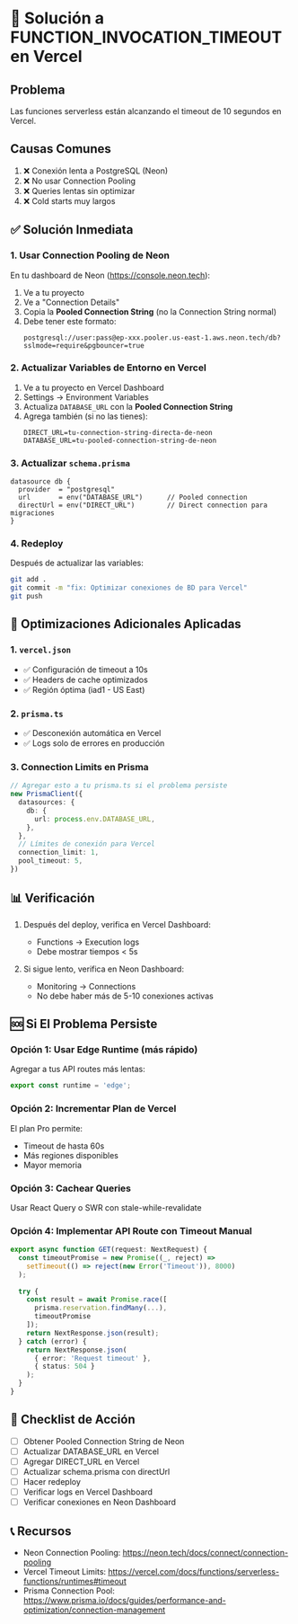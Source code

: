 # 🚨 Solución a FUNCTION_INVOCATION_TIMEOUT en Vercel

## Problema
Las funciones serverless están alcanzando el timeout de 10 segundos en Vercel.

## Causas Comunes
1. ❌ Conexión lenta a PostgreSQL (Neon)
2. ❌ No usar Connection Pooling
3. ❌ Queries lentas sin optimizar
4. ❌ Cold starts muy largos

## ✅ Solución Inmediata

### 1. Usar Connection Pooling de Neon

En tu dashboard de Neon (https://console.neon.tech):

1. Ve a tu proyecto
2. Ve a "Connection Details"
3. Copia la **Pooled Connection String** (no la Connection String normal)
4. Debe tener este formato:
   ```
   postgresql://user:pass@ep-xxx.pooler.us-east-1.aws.neon.tech/db?sslmode=require&pgbouncer=true
   ```

### 2. Actualizar Variables de Entorno en Vercel

1. Ve a tu proyecto en Vercel Dashboard
2. Settings → Environment Variables
3. Actualiza `DATABASE_URL` con la **Pooled Connection String**
4. Agrega también (si no las tienes):
   ```
   DIRECT_URL=tu-connection-string-directa-de-neon
   DATABASE_URL=tu-pooled-connection-string-de-neon
   ```

### 3. Actualizar `schema.prisma`

```prisma
datasource db {
  provider  = "postgresql"
  url       = env("DATABASE_URL")      // Pooled connection
  directUrl = env("DIRECT_URL")        // Direct connection para migraciones
}
```

### 4. Redeploy

Después de actualizar las variables:
```bash
git add .
git commit -m "fix: Optimizar conexiones de BD para Vercel"
git push
```

## 🔧 Optimizaciones Adicionales Aplicadas

### 1. `vercel.json`
- ✅ Configuración de timeout a 10s
- ✅ Headers de cache optimizados
- ✅ Región óptima (iad1 - US East)

### 2. `prisma.ts`
- ✅ Desconexión automática en Vercel
- ✅ Logs solo de errores en producción

### 3. Connection Limits en Prisma
```typescript
// Agregar esto a tu prisma.ts si el problema persiste
new PrismaClient({
  datasources: {
    db: {
      url: process.env.DATABASE_URL,
    },
  },
  // Límites de conexión para Vercel
  connection_limit: 1,
  pool_timeout: 5,
})
```

## 📊 Verificación

1. Después del deploy, verifica en Vercel Dashboard:
   - Functions → Execution logs
   - Debe mostrar tiempos < 5s

2. Si sigue lento, verifica en Neon Dashboard:
   - Monitoring → Connections
   - No debe haber más de 5-10 conexiones activas

## 🆘 Si El Problema Persiste

### Opción 1: Usar Edge Runtime (más rápido)
Agregar a tus API routes más lentas:
```typescript
export const runtime = 'edge';
```

### Opción 2: Incrementar Plan de Vercel
El plan Pro permite:
- Timeout de hasta 60s
- Más regiones disponibles
- Mayor memoria

### Opción 3: Cachear Queries
Usar React Query o SWR con stale-while-revalidate

### Opción 4: Implementar API Route con Timeout Manual
```typescript
export async function GET(request: NextRequest) {
  const timeoutPromise = new Promise((_, reject) => 
    setTimeout(() => reject(new Error('Timeout')), 8000)
  );
  
  try {
    const result = await Promise.race([
      prisma.reservation.findMany(...),
      timeoutPromise
    ]);
    return NextResponse.json(result);
  } catch (error) {
    return NextResponse.json(
      { error: 'Request timeout' }, 
      { status: 504 }
    );
  }
}
```

## 🎯 Checklist de Acción

- [ ] Obtener Pooled Connection String de Neon
- [ ] Actualizar DATABASE_URL en Vercel
- [ ] Agregar DIRECT_URL en Vercel
- [ ] Actualizar schema.prisma con directUrl
- [ ] Hacer redeploy
- [ ] Verificar logs en Vercel Dashboard
- [ ] Verificar conexiones en Neon Dashboard

## 📞 Recursos

- Neon Connection Pooling: https://neon.tech/docs/connect/connection-pooling
- Vercel Timeout Limits: https://vercel.com/docs/functions/serverless-functions/runtimes#timeout
- Prisma Connection Pool: https://www.prisma.io/docs/guides/performance-and-optimization/connection-management
